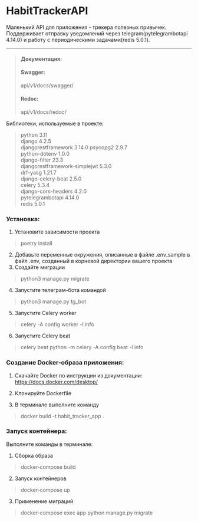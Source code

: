 # HabitTrackerAPI

Маленький API для приложения - трекера полезных привычек.  
Поддерживает отправку уведомлений через telegram(pytelegrambotapi 4.14.0) и работу с периодическими задачами(redis 5.0.1).

****

>#### Документация: 
>
>#### Swagger:  
>api/v1/docs/swagger/  
>
>#### Redoc:
>api/v1/docs/redoc/

Библиотеки, используемые в проекте:
>python 3.11  
>django 4.2.5  
>djangorestframework 3.14.0
>psycopg2 2.9.7  
>python-dotenv 1.0.0  
>django-filter 23.3  
>djangorestframework-simplejwt 5.3.0  
>drf-yasg 1.21.7  
>django-celery-beat 2.5.0  
>celery 5.3.4  
>django-cors-headers 4.2.0  
>pytelegrambotapi 4.14.0  
>redis 5.0.1  

### Установка:
1. Установите зависимости проекта
>  poetry install

2. Добавьте переменные окружения, описанные в файле .env_sample в файл .env, созданный в корневой директории вашего проекта
3. Создайте миграции
> python3 manage.py migrate 
4. Запустите телеграм-бота командой
> python3 manage.py tg_bot
5. Запустите Celery worker
> celery -A config  worker -l info
6. Запустите Celery beat
> celery beat python -m celery -A config beat -l info



### Создание Docker-образа приложения: 
1. Скачайте Docker по инструкции из документации:
https://docs.docker.com/desktop/

2. Клонируйте Dockerfile
3. В терминале выполните команду 
>docker build -t habit_tracker_app .

### Запуск контейнера:  

Выполните команды в терминале:

1. Сборка образа
>docker-compose build

2. Запуск контейнеров
>docker-compose up

3. Применение миграций
>docker-compose exec app python manage.py migrate





